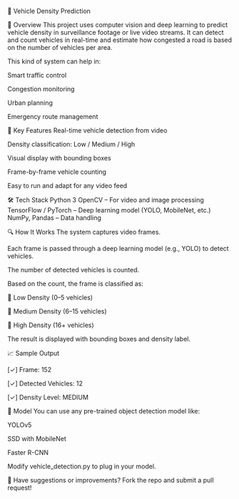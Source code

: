 🚗 Vehicle Density Prediction

📌 Overview
This project uses computer vision and deep learning to predict vehicle density in surveillance footage or live video streams. It can detect and count vehicles in real-time and estimate how congested a road is based on the number of vehicles per area.

This kind of system can help in:

Smart traffic control

Congestion monitoring

Urban planning

Emergency route management

🎯 Key Features
Real-time vehicle detection from video

Density classification: Low / Medium / High

Visual display with bounding boxes

Frame-by-frame vehicle counting

Easy to run and adapt for any video feed

🛠️ Tech Stack
Python 3
OpenCV – For video and image processing
TensorFlow / PyTorch – Deep learning model (YOLO, MobileNet, etc.)
NumPy, Pandas – Data handling

🔍 How It Works
The system captures video frames.

Each frame is passed through a deep learning model (e.g., YOLO) to detect vehicles.

The number of detected vehicles is counted.

Based on the count, the frame is classified as:

🚦 Low Density (0–5 vehicles)

🚧 Medium Density (6–15 vehicles)

🔴 High Density (16+ vehicles)

The result is displayed with bounding boxes and density label.

📈 Sample Output

[✓] Frame: 152

[✓] Detected Vehicles: 12

[✓] Density Level: MEDIUM

🧪 Model
You can use any pre-trained object detection model like:

YOLOv5

SSD with MobileNet

Faster R-CNN

Modify vehicle_detection.py to plug in your model.

🤝 
Have suggestions or improvements? Fork the repo and submit a pull request!

